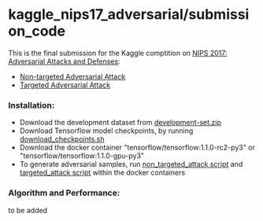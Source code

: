 # kaggle_nips17_adversarial/submission_code

This is the final submission for the Kaggle comptition on [NIPS 2017: Adversarial Attacks and Defenses](https://github.com/tensorflow/cleverhans/tree/master/examples/nips17_adversarial_competition):
* [Non-targeted Adversarial Attack](https://www.kaggle.com/c/nips-2017-non-targeted-adversarial-attack) 
* [Targeted Adversarial Attack](https://www.kaggle.com/c/nips-2017-targeted-adversarial-attack)  

### Installation:
* Download the development dataset from [development-set.zip](https://www.kaggle.com/google-brain/nips-2017-adversarial-learning-development-set/downloads/nips-2017-adversarial-learning-development-set.zip)
* Download Tensorflow model checkpoints, by running [download_checkpoints.sh](https://github.com/huschen/kaggle_nips17_adversarial/ckpts/download_checkpoints.sh)
* Download the docker container "tensorflow/tensorflow:1.1.0-rc2-py3" or "tensorflow/tensorflow:1.1.0-gpu-py3"
* To generate adversarial samples, run [non_targeted_attack script](https://github.com/huschen/kaggle_nips17_adversarial/non_targeted) and [targeted_attack script](https://github.com/huschen/kaggle_nips17_adversarial/targeted) within the docker containers

### Algorithm and Performance:
to be added
